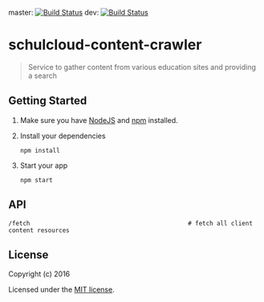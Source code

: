 master: [![Build Status](https://travis-ci.org/schulcloud/schulcloud-content^-crawler.svg?branch=master)](https://travis-ci.org/schulcloud/schulcloud-content-crawler)
dev: [![Build Status](https://travis-ci.org/schulcloud/schulcloud-content-crawler.svg?branch=dev)](https://travis-ci.org/schulcloud/schulcloud-content-crawler)
# schulcloud-content-crawler

> Service to gather content from various education sites and providing a search

## Getting Started

1. Make sure you have [NodeJS](https://nodejs.org/) and [npm](https://www.npmjs.com/) installed.
2. Install your dependencies

    ```
    npm install
    ```
3. Start your app

    ```
    npm start
    ```

## API

```
/fetch                                            # fetch all client content resources
```

## License

Copyright (c) 2016

Licensed under the [MIT license](LICENSE).
